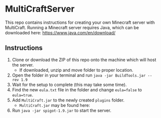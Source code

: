 ﻿# MultiCraftServer
This repo contains instructions for creating your own Minecraft server with MultiCraft. Running a Minecraft server requires Java, which can be downloaded here: https://www.java.com/en/download/

## Instructions
1. Clone or download the ZIP of this repo onto the machine which will host the server.
    * If downloaded, unzip and move folder to proper location.
2. Open the folder in your terminal and run `java -jar BuildTools.jar --rev 1.9`
3. Wait for the setup to complete (this may take some time).
4. Find the new `eula.txt` file in the folder and change `eula=false` to `eula=true`.
5. Add `MultiCraft.jar` to the newly created `plugins` folder.
    * `MultiCraft.jar` may be found here: 
6. Run `java -jar spigot-1.9.jar` to start the server.
